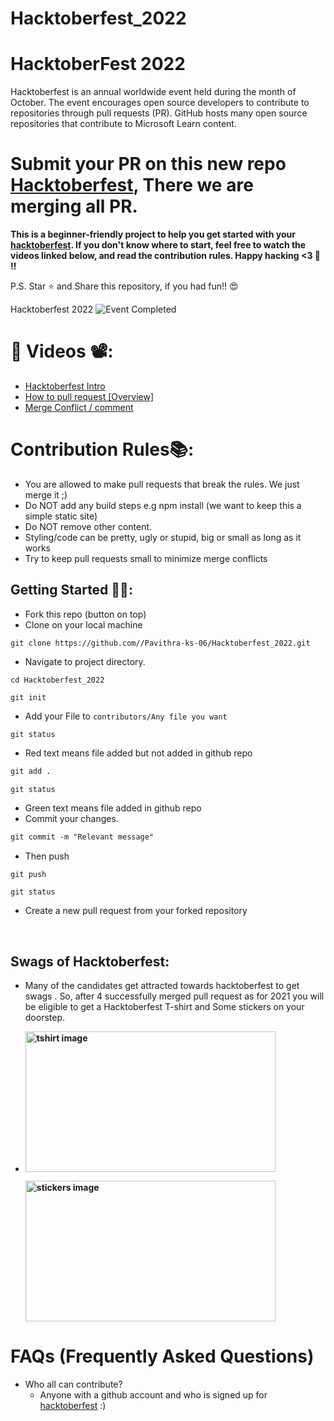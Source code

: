 # Hacktoberfest_2022
# HacktoberFest 2022
Hacktoberfest is an annual worldwide event held during the month of October. The event encourages open source developers to contribute to repositories through pull requests (PR). GitHub hosts many open source repositories that contribute to Microsoft Learn content.

# Submit your PR on this new repo [Hacktoberfest](https://github.com//Pavithra-ks-06/Hacktoberfest_2022), There we are merging all PR. 

**This is a beginner-friendly project to help you get started with your
[hacktoberfest](https://hacktoberfest.digitalocean.com/). If you don't know where to start, feel free to watch the videos linked below, and read the contribution rules. Happy hacking <3 💙 !!**

P.S. Star ⭐ and Share this repository, if you had fun!! 😍

Hacktoberfest 2022
![Event Completed](https://uno-website-assets.s3.amazonaws.com/wp-content/uploads/2022/09/28094927/Uno_HackFest22_Hero_V1-1024x395.jpg)

# 📌 Videos 📽️:

- [Hacktoberfest Intro](https://www.youtube.com/watch?v=mq_FIHdxmIk)
- [How to pull request [Overview]](https://youtu.be/DIj2q02gvKs)
- [Merge Conflict / comment](https://youtu.be/zOx5PJTY8CI)


# Contribution Rules📚:

- You are allowed to make pull requests that break the rules. We just merge it ;)
- Do NOT add any build steps e.g npm install (we want to keep this a simple static site)
- Do NOT remove other content.
- Styling/code can be pretty, ugly or stupid, big or small as long as it works
- Try to keep pull requests small to minimize merge conflicts


## Getting Started 🤩🤗:

- Fork this repo (button on top)
- Clone on your local machine

```terminal
git clone https://github.com//Pavithra-ks-06/Hacktoberfest_2022.git
```
- Navigate to project directory.
```terminal
cd Hacktoberfest_2022
```

```terminal
git init
```

- Add your File to `contributors/Any file you want`

```terminal
git status
```
- Red text means file added but not added in github repo

```markdown
git add .
```
```terminal
git status
```
- Green text means file added in github repo
- Commit your changes.

```markdown
git commit -m "Relevant message"
```
- Then push 
```markdown
git push 
```
```terminal
git status
```

- Create a new pull request from your forked repository

<br>

## Swags of Hacktoberfest:
- Many of the candidates get attracted towards hacktoberfest to get swags . So, after 4 successfully merged pull request as for 2021 you will be eligible to get a Hacktoberfest T-shirt and Some stickers on your doorstep.
 
     <li><B><p><img src="https://miro.medium.com/max/1050/1*4JctIO7irt8hFxBmTvUpiQ.jpeg" width="400" height="225" style="width: 400px; height: 225px;" alt="tshirt image"></a></p><p><img src="https://miro.medium.com/max/1050/1*jkffr74bq5RsQ_xqDhgqYQ.jpeg" width="400" height="225" style="width: 400px; height: 225px;" alt="stickers image"></p>
</b></li>

# FAQs (Frequently Asked Questions)

- Who all can contribute?
  - Anyone with a github account and who is signed up for
[hacktoberfest](https://hacktoberfest.digitalocean.com/) :)
